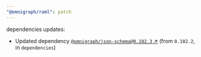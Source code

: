 ```yaml
---
"@omnigraph/raml": patch
---
```

dependencies updates:
  - Updated dependency [`@omnigraph/json-schema@0.102.3` ↗︎](https://www.npmjs.com/package/@omnigraph/json-schema/v/0.102.3) (from `0.102.2`, in `dependencies`)
